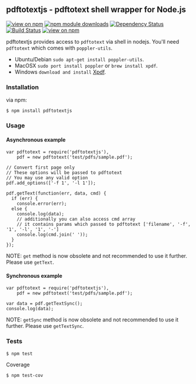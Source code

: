 ## pdftotextjs - pdftotext shell wrapper for Node.js

[![view on npm](http://img.shields.io/npm/v/pdftotextjs.svg)](https://www.npmjs.org/package/pdftotextjs)
[![npm module downloads](http://img.shields.io/npm/dt/pdftotextjs.svg)](https://www.npmjs.org/package/pdftotextjs)
[![Dependency Status](https://david-dm.org/fagbokforlaget/pdftotextjs.svg)](https://david-dm.org/fagbokforlaget/pdftotextjs)
[![Build Status](https://travis-ci.org/fagbokforlaget/pdftotextjs.svg)](https://travis-ci.org/fagbokforlaget/pdftotextjs)
[![view on npm](http://img.shields.io/npm/l/pdftotextjs.svg)](https://www.npmjs.org/package/pdftotextjs)


pdftotextjs provides access to `pdftotext` via shell in nodejs. You'll
need `pdftotext` which comes with `poppler-utils`.

* Ubuntu/Debian `sudo apt-get install poppler-utils`.
* MacOSX `sudo port install poppler` or `brew install xpdf`.
* Windows `download and install` [Xpdf](http://www.foolabs.com/xpdf/download.html).

### Installation

via npm:

```
$ npm install pdftotextjs
```

### Usage
#### Asynchronous example
```
var pdftotext = require('pdftotextjs'),
    pdf = new pdftotext('test/pdfs/sample.pdf');

// Convert first page only
// These options will be passed to pdftotext
// You may use any valid option
pdf.add_options(['-f 1', '-l 1']);

pdf.getText(function(err, data, cmd) {
  if (err) {
    console.error(err);
  else {
    console.log(data);
    // additionally you can also access cmd array
    // it contains params which passed to pdftotext ['filename', '-f', '1', '-l', '1', '-']
    console.log(cmd.join(' '));
  }
});

```
NOTE: `get` method is now obsolete and not recommended to use it
further. Please use `getText`.


#### Synchronous example
```
var pdftotext = require('pdftotextjs'),
    pdf = new pdftotext('test/pdfs/sample.pdf');

var data = pdf.getTextSync();
console.log(data);
```
NOTE: `getSync` method is now obsolete and not recommended to use it
further. Please use `getTextSync`.

### Tests
```
$ npm test
```

Coverage

```
$ npm test-cov
```

